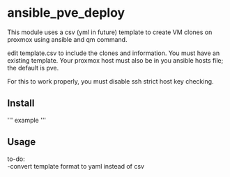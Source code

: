 # ansible_pve_deploy

This module uses a csv (yml in future) template to create VM clones on proxmox using ansible and qm command.

edit template.csv to include the clones and information. You must have an existing template. Your proxmox host must also be in you ansible hosts file; the default is pve.

For this to work properly, you must disable ssh strict host key checking.

## Install

'''
example
'''

## Usage


to-do:  
-convert template format to yaml instead of csv  
